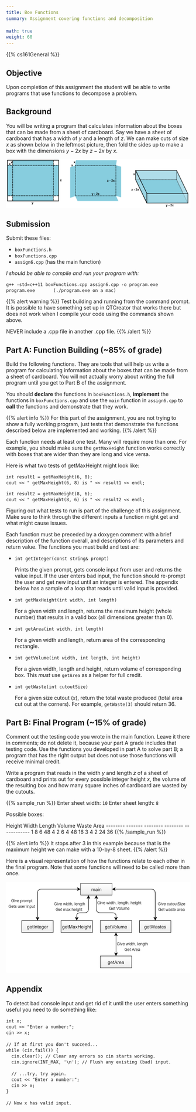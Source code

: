 ```yaml
---
title: Box Functions
summary: Assignment covering functions and decomposition

math: true
weight: 60
---
```


{{% cs161General %}}

## Objective

Upon completion of this assignment the student will be able to write
programs that use functions to decompose a problem.

## Background

You will be writing a program that calculates information about the
boxes that can be made from a sheet of cardboard. Say we have a sheet of
cardboard that has a width of $y$ and a length of $z$. We can make cuts
of size $x$ as shown below in the leftmost picture, then fold the sides
up to make a box with the dimensions $y - 2x$ by $z - 2x$ by $x$.

![A flat sheet is cut and folded into a box](cardboard.png)

## Submission

Submit these files:

* `boxFunctions.h`
* `boxFunctions.cpp`
* `assign6.cpp`  (has the main function)

*I should be able to compile and run your program with:*

    g++ -std=c++11 boxFunctions.cpp assign6.cpp -o program.exe
    program.exe       (./program.exe on a mac)

{{% alert warning %}}
Test building and running from the command prompt. It is possible to have something set up
in QTCreator that works there but does not work when I compile your code using the
commands shown above.

NEVER include a .cpp file in another .cpp file.
{{% /alert %}}

## Part A: Function Building (~85% of grade)

Build the following functions. They are tools that will help us write a
program for calculating information about the boxes that can be made
from a sheet of cardboard. You will not actually worry about writing the
full program until you get to Part B of the assignment.

You should **declare** the functions in `boxFunctions.h`,
**implement** the functions in `boxFunctions.cpp` and use the `main`
function in `assign6.cpp` to **call** the functions and demonstrate
that they work.

{{% alert info %}}
For this part of the assignment, you are not trying to
show a fully working program, just tests that demonstrate the functions
described below are implemented and working.
{{% /alert %}}

Each function needs at least one test. Many will require more than one.
For example, you should make sure the `getMaxHeight` function works
correctly with boxes that are wider than they are long and vice versa.

Here is what two tests of getMaxHeight might look like:

```
int result1 = getMaxHeight(6, 8);
cout << " getMaxHeight(6, 8) is " << result1 << endl;
```

```
int result2 = getMaxHeight(8, 6);
cout << " getMaxHeight(8, 6) is " << result2 << endl;
```

Figuring out what tests to run is part of the challenge of this assignment.
Make sure to think through the different inputs a function might get
and what might cause issues.

Each function must be preceded by a doxygen comment with a brief
description of the function overall, and descriptions of its parameters
and return value. The functions you must build and test are:

* `int getInteger(const string& prompt)`

  Prints the given prompt, gets console input from user and returns the
  value input. If the user enters bad input, the function should
  re-prompt the user and get new input until an integer is entered.
  The appendix below has a sample of a loop that reads until
  valid input is provided.

* `int getMaxHeight(int width, int length)`

  For a given width and length, returns the maximum height (whole
  number) that results in a valid box (all dimensions greater than 0).

* `int getArea(int width, int length)`

  For a given width and length, return area of the corresponding
  rectangle.

* `int getVolume(int width, int length, int height)`

  For a given width, length and height, return volume of corresponding
  box. This *must* use `getArea` as a helper for full credit.

* `int getWaste(int cutoutSize)`

  For a given size cutout ($x$), return the total waste produced (total
  area cut out at the corners). For example, `getWaste(3)` should return 36.

## Part B: Final Program (~15% of grade)

Comment out the testing code you wrote in the main function. Leave it
there in comments; do not delete it, because your part A grade includes
that testing code. Use the functions you developed in part A to solve
part B; a program that has the right output but does not use those
functions will receive minimal credit.

Write a program that reads in the width $y$ and length $z$ of a sheet
of cardboard and prints out for every possible integer height $x$, the
volume of the resulting box and how many square inches of cardboard are
wasted by the cutouts.

{{% sample_run %}}
Enter sheet width: `10`
Enter sheet length: `8`

Possible boxes:

  Height   Width   Length   Volume   Waste Area
  \-\-\-\-\-\-\-\- \-\-\-\-\-\-\- \-\-\-\-\-\-\-\- \-\-\-\-\-\-\-\- \-\-\-\-\-\-\-\-\-\-\-\-
  1        8       6        48       4
  2        6       4        48       16
  3        4       2        24       36
{{% /sample_run %}}

{{% alert info %}}
It stops after 3 in this example because that is the maximum height we
can make with a 10-by-8 sheet.
{{% /alert %}}

Here is a visual representation of how the functions relate to each
other in the final program. Note that some functions will need to be
called more than once.

![call graph](callgraph.png)


## Appendix

To detect bad console input and get rid of it until the user enters
something useful you need to do something like:

```
int x;
cout << "Enter a number:";
cin >> x;

// If at first you don't succeed...
while (cin.fail()) {
  cin.clear(); // Clear any errors so cin starts working.
  cin.ignore(INT_MAX, '\n'); // Flush any existing (bad) input.

  // ...try, try again.
  cout << "Enter a number:";
  cin >> x;
}

// Now x has valid input.
```
